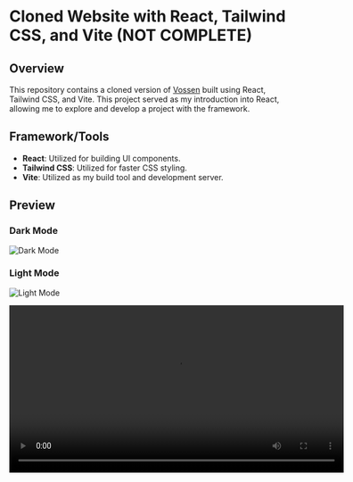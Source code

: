 # Cloned Website with React, Tailwind CSS, and Vite (NOT COMPLETE)

## Overview

This repository contains a cloned version of [Vossen](https://vossenwheels.com/) built using React, Tailwind CSS, and Vite. This project served as my introduction into React, allowing me to explore and develop a project with the framework.

## Framework/Tools

- **React**: Utilized for building UI components.
- **Tailwind CSS**: Utilized for faster CSS styling.
- **Vite**: Utilized as my build tool and development server.

## Preview

### Dark Mode
![Dark Mode](src/assets/vossen%20clone%20dark%20preview.png)

### Light Mode
![Light Mode](src/assets/vossen%20clone%20light%20preview.png)

<video width="600" controls>
  <source src="src/assets/vossen%20clone%20video%20preview.mov" type="video/mp4">
</video>
